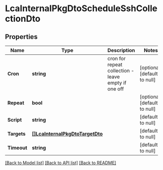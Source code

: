 # LcaInternalPkgDtoScheduleSshCollectionDto

## Properties
Name | Type | Description | Notes
------------ | ------------- | ------------- | -------------
**Cron** | **string** | cron for repeat collection - leave empty if one off | [optional] [default to null]
**Repeat** | **bool** |  | [optional] [default to null]
**Script** | **string** |  | [default to null]
**Targets** | [**[]LcaInternalPkgDtoTargetDto**](lca_internal_pkg_dto.TargetDto.md) |  | [default to null]
**Timeout** | **string** |  | [default to null]

[[Back to Model list]](../README.md#documentation-for-models) [[Back to API list]](../README.md#documentation-for-api-endpoints) [[Back to README]](../README.md)


